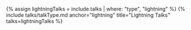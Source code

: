 {% assign lightningTalks = include.talks | where: "type", "lightning" %}
{% include talks/talkType.md anchor="lightning" title="Lightning Talks" talks=lightningTalks %}
